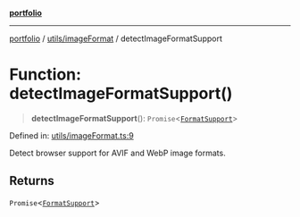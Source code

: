 [**portfolio**](../../../README.md)

***

[portfolio](../../../modules.md) / [utils/imageFormat](../README.md) / detectImageFormatSupport

# Function: detectImageFormatSupport()

> **detectImageFormatSupport**(): `Promise`\<[`FormatSupport`](../interfaces/FormatSupport.md)\>

Defined in: [utils/imageFormat.ts:9](https://github.com/tnorlund/Portfolio/blob/cb8161ab71846752f65afd52df3725bda3c26c52/portfolio/utils/imageFormat.ts#L9)

Detect browser support for AVIF and WebP image formats.

## Returns

`Promise`\<[`FormatSupport`](../interfaces/FormatSupport.md)\>
